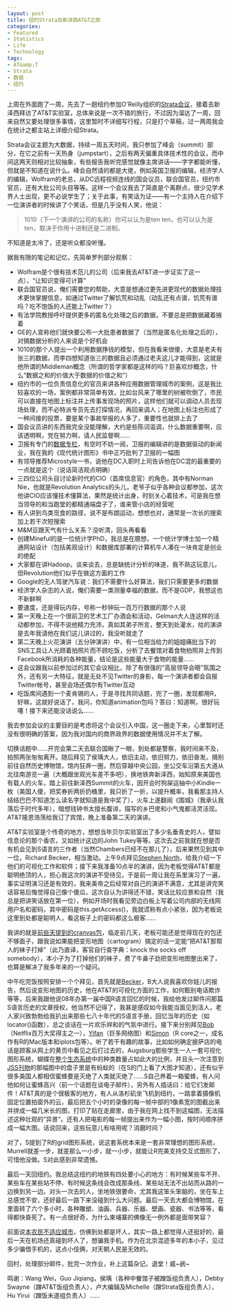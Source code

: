 ```yaml
---
layout: post
title: 纽约Strata及新泽西AT&T之旅
categories:
- Featured
- Statistics
- Life
- Technology
tags:
- AT&amp;T
- Strata
- 数据
- 纽约
---
```


上周在外面跑了一周，先去了一趟纽约参加O'Reilly组织的[Strata会议](http://strataconf.com/summit2011)，接着去新泽西拜访了AT&T实验室，总体来说是一次不错的旅行，不过因为溜达了一周，回来自然又要处理很多事情，这里暂时不详细写行程，只是打个草稿，过一两周我会在统计之都主站上详细介绍Strata。

Strata会议主题为大数据，持续一周五天时间，我只参加了峰会（summit）部分，在它之前有一天热身（jumpstart），之后有两天偏重具体技术性的会议，而中间这两天则相对比较抽象，有些报告我听完感觉就像主席讲话——字字都能听懂，但就是不知道在说什么。峰会自然请的都是大佬，例如英国卫报的编辑，经济学人的编辑，Wolfram的老总，从DC远程视频连线的国会议员，联合国官员，纽约市官员，还有大批公司头目等等。这样一个会议我去了简直是个离群点，很少见学术界人士出现，更不必说学生了；关于此事，有笑话为证——有一个主持人在介绍下一位演讲者的时候讲了个笑话，但是几乎没有人笑，他说：

> 1010（下一个演讲的公司的名称）你可以认为是ten ten，也可以认为是ten，取决于你用十进制还是二进制。

不知道是太冷了，还是听众都没听懂。

据我有限的笔记和记忆，先简单罗列部分观察：
	
- Wolfram是个很有技术范儿的公司（后来我去AT&T进一步证实了这一点），“让知识变得可计算”
- 联合国官员说，俺们需要您的帮助，大意是想通过更先进更现代的数据处理技术更快掌握信息，如通过Twitter了解饥荒和动乱（动乱还有点谱，饥荒有谱吗？吃不饱饭的人还能上Twitter？）
- 有法学院教授呼吁提供更多的匿名化处理之后的数据，不要总是把数据藏着掖着
- GE的人宣称他们就快要公布一大批患者数据了（当然是匿名化处理之后的），对搞数据分析的人来说是个好机会
- 1010的那个人提出一个利用数据挣钱的模型，但在我看来很傻，大意是老夫有张三的数据，而李四想知道张三的数据且必须通过老夫这儿才能得到，这就是他所谓的Middleman概念（所谓的哲学家都是这样的吗？巨喜欢炒概念，什么“数据之和的价值大于数据的价值之和”）
- 纽约市的一位负责信息化的官员来讲各种应用数据管理城市的案例，这是我比较喜欢的一场，案例都非常简单有效，比如台风来了哪里的树被吹倒了，市民可以直接在地图上标注并上传事发现场的照片，这样他们就可以调动人员去现场处理，而不必特派专员先去打探情况，再回来调人；在地图上标注也形成了一种间接的投票，要是某个事故举报的人多了，重要性也就排上去了
- 国会议员讲的东西我完全没能理解，大约是些陈词滥调，什么数据重要啊，应该透明啊，党在努力啊，请人民监督啊……
- 卫报有专门的[数据专栏](http://www.guardian.co.uk/data)，有空时不妨一阅，卫报的编辑讲的是数据驱动的新闻业，我在我的《现代统计图形》书中正巧批判了卫报的一幅图
- 有领导推荐Microstyle一书，说他在DC入职时上司告诉他在DC混的最重要的一点就是这个（说话简洁观点明确）
- 三四位公司头目讨论新时代的CIO（首席信息官）的角色，其中有Norman Nie，也就是Revolution Analytics的头儿，老爷子似乎各种会议都参加，这次他讲CIO应该懂技术懂算法，果然是统计出身，时刻关心着技术，可是我在想当领导的和当跑堂的都精通端盘子了，谁来管小店的经营呢
- 有人讲到鸟类觅食的路径，说不是布朗运动，想想也对，通常是一次长的搜索加上若干次短搜索
- M&M豆跟天气有什么关系？没听清，回头再看看
- 创建Mineful的是一位统计学PhD，我总是在臆想，一个统计学博士加一个精通网站设计（包括美观设计）和数据库部署的计算机牛人凑在一块肯定是创业的绝配
- 大家都在讲Hadoop，谈来谈去，总是缺统计分析的味道，我不熟这玩意儿，但Revolution他们似乎在做这方面的工作
- Google的无人驾驶汽车说：我们不需要什么好算法，我们只需要更多的数据
- 经济学人杂志的人说，俺们需要一类测量幸福的数据，而不是GDP，我想这也不新鲜啊
- 要速度，还是得玩内存，号称一秒钟玩一百万行数据的那个人说
- 第一天晚上在一个很前卫的艺术工厂办酒会和活动，Gelman大人连这样的活动都参加，不得不说他精力充沛，真如其弟子所言，整天到处灌水，给的演讲是去年我请他在我们这儿讲过的，我没听就走了
- 第二天晚上火花演讲（五分钟演讲）中，有一位相当给力的姐姐痛批当下的SNS工具让人光顾着拍照片而不顾吃饭，分析了去餐馆对着食物拍照并上传到Facebook所消耗的各种能量，结论是这些能量大于食物的能量……
- 这会议跟我以前参加过的其它会议相比，除了有很强的“高层领导会晤”氛围之外，还有另一大特征，就是无处不见Twitter的身影，每一个演讲者都会自报Twitter帐号，甚至会场还偶尔有Twitter互动
- 吃饭席间遇到一个麦肯锡的人，于是寻找共同话题，兜了一圈，发现都用R，好嘛，这就好说话了，我问，你知道animation包吗？答曰：知道啊，很好玩噻！接下来还能没话说么……


我去参加会议的主要目的是考虑将这个会议引入中国，这一圈走下来，心里暂时还没有很明确的答案，因为我对国内的商界政界的数据使用情况并不太了解。

切换话题中……开完会第二天去联合国瞅了一眼，到处都是警察，我时间来不及，拍照两张匆匆离开。随后拜见了侯瑀大人，依旧主动，依旧努力，依旧奋发。揖别前往自然历史博物馆，馆内狂奔一圈，然后穿越中央公园，坐公交车沿第五大道从北往南游览一遍（大概跟坐观光车差不多吧），换地铁奔新泽西，始知原来美国也有载人的火车，踏上前往新泽西Summit的火车，因开会时狗屎运抽中小Kindle一枚（美国人傻，把奖券折两折扔桶里，我只折了一折，以提升概率，我看那主持人结结巴巴不知道怎么读名字就知道是我中奖了），火车上遂翻阅《围城》（我承认我落后于时代多年），暗想钱钟书太擅长腹诽，描写的乡巴佬和小气鬼都活灵活现。AT&T隆恩浩荡给我订了宾馆，晚上准备第二天的演讲。

AT&T实验室是个传奇的地方，想想当年贝尔实验室出了多少名垂青史的人，譬如信息论的那个香农，又如统计这边的John Tukey等等。这次去之前我就在想是否有机会见到S语言的三作者（当然Chambers已经不在那儿了），后来果然见到其中一位，Richard Becker，相当激动。上午9点拜见[Stephen North](http://www.research.att.com/people/North_Stephen_C/index.html)，给我介绍一下他们的可视化工作和软件；接下来我准备10点半的演讲，因为老板觉得AT&T都是聪明绝顶的人，担心我这次的演讲不受待见，于是前一周让我在系里演习了一遍，事实证明演习还是有效的，我来美帝之后经常对自己的演讲不满意，尤其是讲完笑话容易后悔觉得自己像个傻瓜，这次自认为讲得还不错，笑话比较应景和自然（我总是把讲笑话放在第一位），例如开场时我看见旁边白板上写着公司内部的无线网用户名和密码，其中密码是this.getAccess()，我就谎称有点小紧张，因为老板说这里到处都是聪明人，看这板子上的密码都这么极客……

我讲的就是[前些天提到的cranvas包](http://yihui.name/cn/2011/09/cranvas-package/)，临走前几天，老板可能还是觉得现在的包还不够面子，跟我说如果能把变形地图（cartogram）搞定的话一定能“把AT&T那帮人的袜子打掉”（此乃直译，客官自行查字典：knock the socks off somebody），本小子为了打掉他们的袜子，费了牛鼻子劲把变形地图整出来了，也算是解决了我多年来的一个疑问。

中午吃完饭按照安排一个个拜见，首先就是[Becker](http://www.research.att.com/people/Becker_Richard_A/index.html)，B大人说我喜欢你娃儿的报告，然后说变形地图的历史，他在AT&T的可视化方面的工作，如何甄别电话欺诈等等，后来我跟他说08年办第一届中国R语言回忆的时候，我给他发过邮件问那篇S语言历史的文章授权，他当然不记得了，我甚是感叹如今我能当面见到活人，老人家兴致勃勃给我扒出来那些七八十年代的S语言手册，回忆当年的历史（如locator()函数），总之谈话在一片欢乐祥和的气氛中进行。接下来分别拜见[Bob](http://www.research.att.com/people/Bell_Robert_M/index.html)（Netflix百万大奖得主之一），[Yifan](http://www.research.att.com/people/Hu_Yifan/index.html)（巨多网络图）和[Simon](http://www.research.att.com/people/Urbanek_Simon/index.html)（R core之一，成名作有R的Mac版本和iplots包等）。听了若干有趣的故事，比如如何确定披萨店的电话是顾客从网上的黄页中看见之后打过去的，Augsburg那些学生一人一套可视化图形系统，蝴蝶在[整个生态系统](http://www2.research.att.com/~yifanhu/TOL/)中的种类数量占如此大的比例，并且头一次注意到[JSS刊物](http://www.jstatsoft.org/)的那幅图中的盘子里是有蚂蚁的（在S的门上看了大图才知道），还有似乎很多美国人都相信蜜蜂要是灭绝了人类就灭绝了……S自己养着一箱蜜蜂，有人问他如何让蜜蜂高兴（前一个话题在谈电子邮件），另外有人插话曰：给它们发邮件！AT&T真的是个很极客的地方，有人从洛杉矶坐飞机到纽约，一路拿着摄像机固定位置拍窗外的云，最后把五个小时的录像的每一帧中部的1像素宽的图截出来并拼成一幅几米长的图，打印了贴在走廊里，由于我在网上找不到这幅图，无法描述这种壮观的“异景”。还有人把电影的每一帧提出来作为一幅小图，按时间顺序拼成一幅大图。话说回来，这些玩意儿有啥用呢？消磨时间？

对了，S提到了R的grid图形系统，说这套系统本来是一套非常理想的图形系统，Murrell就差一步，就差那么一小步，就一小步，就能让R完美支持交互式图形了，可惜他没做。S对此感到非常遗憾。

最后一天回纽约。我总结这纽约的地铁有四处要小心的地方：有时候某些车不开、某些车在某些站不停、有时候这条线会改成那条线、某些站无法不出站而从路的一边换到另一边。对头一次去的人，坐地铁很要命，尤其我这笨头笨脑的，坐在车上总感觉不安，还好最后一路下来没碰到什么大问题。最后一天去大都会博物馆，在里面转了六个多小时，各种雕塑、油画、兵器、乐器、壁画、瓷器、书法等等，看得都快昏死了。有一点很好奇，为什么柬埔寨的佛像无一例外都是面带笑容？

前面说[本农民不适应城市](http://yihui.name/cn/2011/09/new-york/)，仿佛到处都是坏人，其实一路上都觉得人还挺好的，最后一天在机场还真碰到坏人了，想骗我手机。作为在北京混迹多年的本小子，见过多少骗借手机的，这点小伎俩，对天朝人民是无效的。

回村，处理部分邮件，批完一次作业，补上这篇杂记。退堂！威~~~武~~~

鸣谢：Wang Wei，Guo Jiqiang，侯瑀（各种中餐馆子被蹭饭组负责人），Debby Swayne（蹭AT&T饭组负责人），卢大编辑及Michelle（蹭Strata饭组负责人），Hu Yirui（蹭饭未遂组负责人）……
